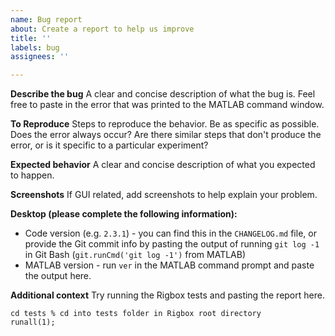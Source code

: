 ```yaml
---
name: Bug report
about: Create a report to help us improve
title: ''
labels: bug
assignees: ''

---
```


**Describe the bug**
A clear and concise description of what the bug is.  Feel free to paste in the error that was printed to the MATLAB command window.  

**To Reproduce**
Steps to reproduce the behavior.  Be as specific as possible.  Does the error always occur?  Are there similar steps that don't produce the error, or is it specific to a particular experiment?

**Expected behavior**
A clear and concise description of what you expected to happen.

**Screenshots**
If GUI related, add screenshots to help explain your problem.

**Desktop (please complete the following information):**
 - Code version (e.g. `2.3.1`) - you can find this in the `CHANGELOG.md` file, or provide the Git commit info by pasting the output of running `git log -1` in Git Bash (`git.runCmd('git log -1')` from MATLAB)
 - MATLAB version - run `ver` in the MATLAB command prompt and paste the output here.

**Additional context**
Try running the Rigbox tests and pasting the report here.
```
cd tests % cd into tests folder in Rigbox root directory
runall(1);
```
